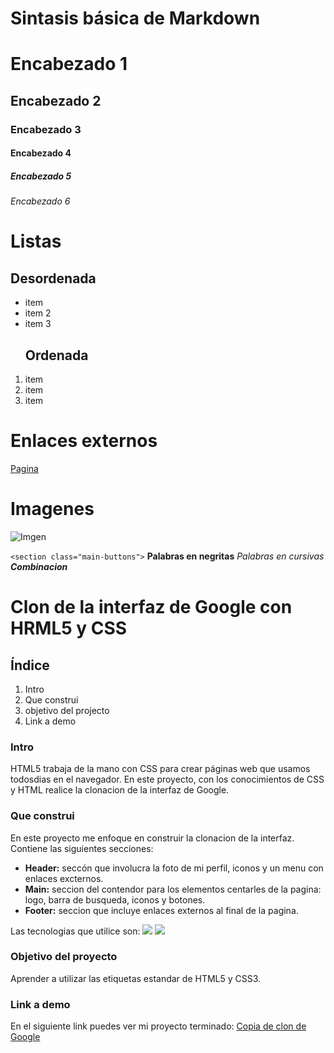 # Sintasis básica de Markdown
# Encabezado 1
## Encabezado 2
### Encabezado 3
#### Encabezado 4
##### Encabezado 5
###### Encabezado 6

# Listas
  ## Desordenada
- item
- item 2
- item 3
  ## Ordenada
1. item
2. item
3. item
    
# Enlaces externos
  [Pagina](https://www.youtube.com/watch?v=DPIxVp04dfA)

# Imagenes
  ![Imgen](https://th.bing.com/th/id/OIP.go52UWlG-9lRPW8MevRKRQHaHN?pid=ImgDet&rs=1)

`<section class="main-buttons">`
  **Palabras en negritas** 
  _Palabras en cursivas_
  **_Combinacion_**

# Clon de la interfaz de Google con HRML5 y CSS
## Índice
1. Intro
2. Que construi
3. objetivo del projecto
4. Link a demo
### Intro
HTML5 trabaja de la mano con CSS para crear páginas web que usamos todosdias en el navegador. En este proyecto, con los conocimientos de CSS y HTML realice la clonacion de la interfaz de Google.
### Que construi
En este proyecto me enfoque en construir la clonacion de la interfaz. Contiene las siguientes secciones:
- **Header:** seccón que involucra la foto de mi perfil, iconos y un menu con enlaces excternos.
- **Main:** seccion del contendor para los elementos centarles de la pagina: logo, barra de busqueda, iconos y botones.
- **Footer:** seccion que incluye enlaces externos al final de la pagina.

Las tecnologias que utilice son:
<img src="https://img.shields.io/badge/HTML5-E34F26?style=for.the-badge&logo=html5&logoColor=white"/>
<img src="https://img.shields.io/badge/CSS3-1572B6?style=for-the-badge&logo=css3&logoColor=white"/>

### Objetivo del proyecto
Aprender a utilizar las etiquetas estandar de HTML5 y CSS3.
### Link a demo
En el siguiente link puedes ver mi proyecto terminado:
[Copia de clon de Google](https://youtu.be/dQw4w9WgXcQ?si=4k9OlZYWkm-IfOYg)
